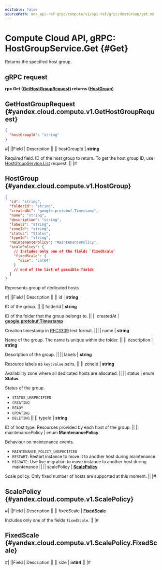 ```yaml
---
editable: false
sourcePath: en/_api-ref-grpc/compute/v1/api-ref/grpc/HostGroup/get.md
---
```


# Compute Cloud API, gRPC: HostGroupService.Get {#Get}

Returns the specified host group.

## gRPC request

**rpc Get ([GetHostGroupRequest](#yandex.cloud.compute.v1.GetHostGroupRequest)) returns ([HostGroup](#yandex.cloud.compute.v1.HostGroup))**

## GetHostGroupRequest {#yandex.cloud.compute.v1.GetHostGroupRequest}

```json
{
  "hostGroupId": "string"
}
```

#|
||Field | Description ||
|| hostGroupId | **string**

Required field. ID of the host group to return.
To get the host group ID, use [HostGroupService.List](/docs/compute/api-ref/grpc/HostGroup/list#List) request. ||
|#

## HostGroup {#yandex.cloud.compute.v1.HostGroup}

```json
{
  "id": "string",
  "folderId": "string",
  "createdAt": "google.protobuf.Timestamp",
  "name": "string",
  "description": "string",
  "labels": "string",
  "zoneId": "string",
  "status": "Status",
  "typeId": "string",
  "maintenancePolicy": "MaintenancePolicy",
  "scalePolicy": {
    // Includes only one of the fields `fixedScale`
    "fixedScale": {
      "size": "int64"
    }
    // end of the list of possible fields
  }
}
```

Represents group of dedicated hosts

#|
||Field | Description ||
|| id | **string**

ID of the group. ||
|| folderId | **string**

ID of the folder that the group belongs to. ||
|| createdAt | **[google.protobuf.Timestamp](https://developers.google.com/protocol-buffers/docs/reference/google.protobuf#timestamp)**

Creation timestamp in [RFC3339](https://www.ietf.org/rfc/rfc3339.txt) text format. ||
|| name | **string**

Name of the group. The name is unique within the folder. ||
|| description | **string**

Description of the group. ||
|| labels | **string**

Resource labels as `key:value` pairs. ||
|| zoneId | **string**

Availability zone where all dedicated hosts are allocated. ||
|| status | enum **Status**

Status of the group.

- `STATUS_UNSPECIFIED`
- `CREATING`
- `READY`
- `UPDATING`
- `DELETING` ||
|| typeId | **string**

ID of host type. Resources provided by each host of the group. ||
|| maintenancePolicy | enum **MaintenancePolicy**

Behaviour on maintenance events.

- `MAINTENANCE_POLICY_UNSPECIFIED`
- `RESTART`: Restart instance to move it to another host during maintenance
- `MIGRATE`: Use live migration to move instance to another host during maintenance ||
|| scalePolicy | **[ScalePolicy](#yandex.cloud.compute.v1.ScalePolicy)**

Scale policy. Only fixed number of hosts are supported at this moment. ||
|#

## ScalePolicy {#yandex.cloud.compute.v1.ScalePolicy}

#|
||Field | Description ||
|| fixedScale | **[FixedScale](#yandex.cloud.compute.v1.ScalePolicy.FixedScale)**

Includes only one of the fields `fixedScale`. ||
|#

## FixedScale {#yandex.cloud.compute.v1.ScalePolicy.FixedScale}

#|
||Field | Description ||
|| size | **int64** ||
|#